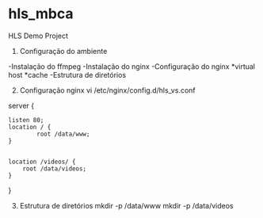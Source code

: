 hls_mbca
========

HLS Demo Project

1. Configuração do ambiente

-Instalação do ffmpeg
-Instalação do nginx
-Configuração do nginx
   *virtual host
   *cache
-Estrutura de diretórios


2. Configuração nginx
vi /etc/nginx/config.d/hls_vs.conf

server {

    listen 80;
    location / {
            root /data/www;
    }
    

    location /videos/ {
        root /data/videos;
    }
}

3. Estrutura de diretórios
mkdir -p /data/www
mkdir -p /data/videos

